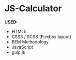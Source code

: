 # JS-Calculator

**USED:**
+ HTML5
+ CSS3 / SCSS (Flexbox layout)
+ BEM Methodology
+ JavaScript
+ gulp.js

